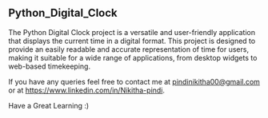 ## Python_Digital_Clock
The Python Digital Clock project is a versatile and user-friendly application that displays the current time in a digital format. This project is designed to provide an easily readable and accurate representation of time for users, making it suitable for a wide range of applications, from desktop widgets to web-based timekeeping.

If you have any queries feel free to contact me at pindinikitha00@gmail.com or at https://www.linkedin.com/in/Nikitha-pindi.

Have a Great Learning :)
                
